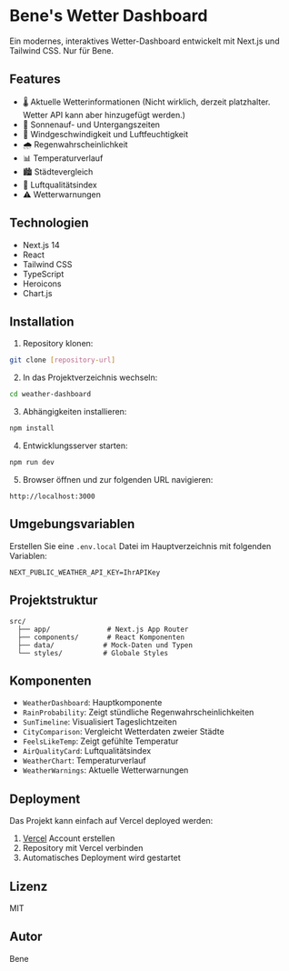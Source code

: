 # Bene's Wetter Dashboard

Ein modernes, interaktives Wetter-Dashboard entwickelt mit Next.js und Tailwind CSS. Nur für Bene.

## Features

- 🌡️ Aktuelle Wetterinformationen (Nicht wirklich, derzeit platzhalter. Wetter API kann aber hinzugefügt werden.)
- 🌅 Sonnenauf- und Untergangszeiten
- 💨 Windgeschwindigkeit und Luftfeuchtigkeit
- 🌧️ Regenwahrscheinlichkeit
- 📊 Temperaturverlauf
- 🏙️ Städtevergleich
- 💨 Luftqualitätsindex
- ⚠️ Wetterwarnungen

## Technologien

- Next.js 14
- React
- Tailwind CSS
- TypeScript
- Heroicons
- Chart.js

## Installation

1. Repository klonen:
```bash
git clone [repository-url]
```

2. In das Projektverzeichnis wechseln:
```bash
cd weather-dashboard
```

3. Abhängigkeiten installieren:
```bash
npm install
```

4. Entwicklungsserver starten:
```bash
npm run dev
```

5. Browser öffnen und zur folgenden URL navigieren:
```
http://localhost:3000
```

## Umgebungsvariablen

Erstellen Sie eine `.env.local` Datei im Hauptverzeichnis mit folgenden Variablen:

```env
NEXT_PUBLIC_WEATHER_API_KEY=IhrAPIKey
```

## Projektstruktur

```
src/
  ├── app/              # Next.js App Router
  ├── components/       # React Komponenten
  ├── data/            # Mock-Daten und Typen
  └── styles/          # Globale Styles
```

## Komponenten

- `WeatherDashboard`: Hauptkomponente
- `RainProbability`: Zeigt stündliche Regenwahrscheinlichkeiten
- `SunTimeline`: Visualisiert Tageslichtzeiten
- `CityComparison`: Vergleicht Wetterdaten zweier Städte
- `FeelsLikeTemp`: Zeigt gefühlte Temperatur
- `AirQualityCard`: Luftqualitätsindex
- `WeatherChart`: Temperaturverlauf
- `WeatherWarnings`: Aktuelle Wetterwarnungen

## Deployment

Das Projekt kann einfach auf Vercel deployed werden:

1. [Vercel](https://vercel.com) Account erstellen
2. Repository mit Vercel verbinden
3. Automatisches Deployment wird gestartet

## Lizenz

MIT

## Autor

Bene
